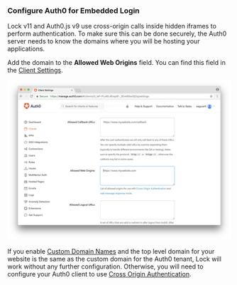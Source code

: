 
### Configure Auth0 for Embedded Login

Lock v11 and Auth0.js v9 use cross-origin calls inside hidden iframes to perform authentication. To make sure this can be done securely, the Auth0 server needs to know the domains where you will be hosting your applications.

Add the domain to the **Allowed Web Origins** field. You can find this field in the [Client Settings](${manage_url}/#/clients/${account.clientId}/settings).

![Allowed Web Origins](/media/articles/libraries/lock/allowed-origins.png)

If you enable [Custom Domain Names](/custom-domains) and the top level domain for your website is the same as the custom domain for the Auth0 tenant, Lock will work without any further configuration. Otherwise, you will need to configure your Auth0 client to use [Cross Origin Authentication](/cross-origin-authentication). 
